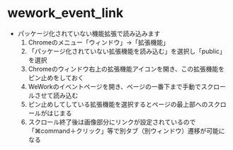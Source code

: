 # wework_event_link

- パッケージ化されていない機能拡張で読み込みます
  1. Chromeのメニュー「ウィンドウ」→「拡張機能」
  2. 「パッケージ化されていない拡張機能を読み込む」を選択し「public」を選択
  3. Chromeのウィンドウ右上の拡張機能アイコンを開き、この拡張機能をピン止めをしておく
  4. WeWorkのイベントページを開き、ページの一番下まで手動でスクロールさせて読み込む
  5. ピン止めしてしている拡張機能を選択するとページの最上部へのスクロールがはじまる
  6. スクロール終了後は画像部分にリンクが設定されているので「⌘command＋クリック」等で別タブ（別ウィンドウ）遷移が可能になる
